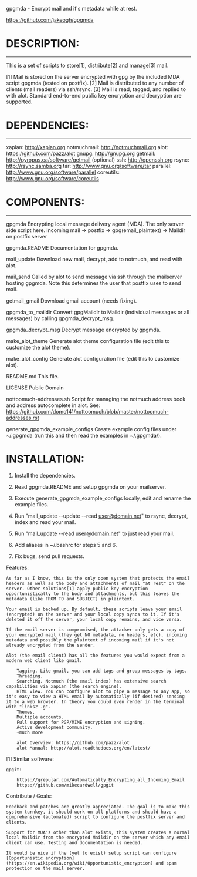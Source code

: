 gpgmda - Encrypt mail and it's metadata while at rest.

https://github.com/jakeogh/gpgmda

# DESCRIPTION:
-------------------------
This is a set of scripts to store[1], distribute[2] and manage[3] mail.

[1] Mail is stored on the server encrypted with gpg by the included MDA script gpgmda (tested on postfix).
[2] Mail is distributed to any number of clients (mail readers) via ssh/rsync.
[3] Mail is read, tagged, and replied to with alot. Standard end-to-end public key encryption and decryption are supported.


# DEPENDENCIES:
-------------------------
 xapian: http://xapian.org
 notmuchmail: http://notmuchmail.org
 alot: https://github.com/pazz/alot
 gnupg: http://gnupg.org
 getmail: http://pyropus.ca/software/getmail (optional)
 ssh: http://openssh.org
 rsync: http://rsync.samba.org
 tar: http://www.gnu.org/software/tar
 parallel: http://www.gnu.org/software/parallel
 coreutils: http://www.gnu.org/software/coreutils


# COMPONENTS:
-------------------------
gpgmda
 Encrypting local message delivery agent (MDA). The only server side script here.
 incoming mail -> postfix -> gpg(email_plaintext) -> Maildir on postfix server

gpgmda.README
 Documentation for gpgmda.

mail_update
 Download new mail, decrypt, add to notmuch, and read with alot.

mail_send
 Called by alot to send message via ssh through the mailserver hosting gpgmda. Note this determines the user that postfix uses to send mail.

getmail_gmail
 Download gmail account (needs fixing).

gpgmda_to_maildir
 Convert gpgMaildir to Maildir (individual messages or all messages) by calling gpgmda_decrypt_msg.
	
gpgmda_decrypt_msg
 Decrypt message encrypted by gpgmda.

make_alot_theme
 Generate alot theme configuration file (edit this to customize the alot theme).

make_alot_config
 Generate alot configuration file (edit this to customize alot).

README.md
 This file.

LICENSE	
 Public Domain

nottoomuch-addresses.sh
 Script for managing the notmuch address book and address autocomplete in alot.
 See: https://github.com/domo141/nottoomuch/blob/master/nottoomuch-addresses.rst

generate_gpgmda_example_configs
 Create example config files under ~/.gpgmda (run this and then read the examples in ~/.gpgmda/).


# INSTALLATION:

1. Install the dependencies.

2. Read gpgmda.README and setup gpgmda on your mailserver.

3. Execute generate_gpgmda_example_configs locally, edit and rename the example files.

4. Run "mail_update --update --read user@domain.net" to rsync, decrypt, index and read your mail.

5. Run "mail_update --read user@domain.net" to just read your mail.

6. Add aliases in ~/.bashrc for steps 5 and 6.

7. Fix bugs, send pull requests.


Features:

	As far as I know, this is the only open system that protects the email headers as well as the body and attachments of mail "at rest" on the server. Other solutions[1] apply public key encryption opportunistically to the body and attachments, but this leaves the metadata (like FROM TO and SUBJECT) in plaintext.

	Your email is backed up. By default, these scripts leave your email (encrypted) on the server and your local copy syncs to it. If it's deleted it off the server, your local copy remains, and vice versa.

	If the email server is compromised, the attacker only gets a copy of your encrypted mail (they get NO metadata, no headers, etc), incoming metadata and possibly the plaintext of incoming mail if it's not already encrypted from the sender.

	Alot (the email client) has all the features you would expect from a modern web client like gmail.

		Tagging. Like gmail, you can add tags and group messages by tags.
		Threading.
		Searching. Notmuch (the email index) has extensive search capabilities via xapian (the search engine).
		HTML view. You can configure alot to pipe a message to any app, so it's easy to view a HTML email by automatically (if desired) sending it to a web browser. In theory you could even render in the terminal with "links2 -g".
		Themes.
		Multiple accounts.
		Full support for PGP/MIME encryption and signing.
		Active development community.
		+much more

		alot Overview: https://github.com/pazz/alot
		alot Manual: http://alot.readthedocs.org/en/latest/



[1] Similar software:

	gpgit:

		https://grepular.com/Automatically_Encrypting_all_Incoming_Email
		https://github.com/mikecardwell/gpgit

	

	

Contribute / Goals:

	Feedback and patches are greatly appreciated. The goal is to make this system turnkey, it should work on all platforms and should have a comprehensive (automated) script to configure the postfix server and clients.

	Support for MUA's other than alot exists, this system creates a normal local Maildir from the encrypted Maildir on the server which any email client can use. Testing and documentation is needed.

	It would be nice if the (yet to exist) setup script can configure [Opportunistic encryption](https://en.wikipedia.org/wiki/Opportunistic_encryption) and spam protection on the mail server.
